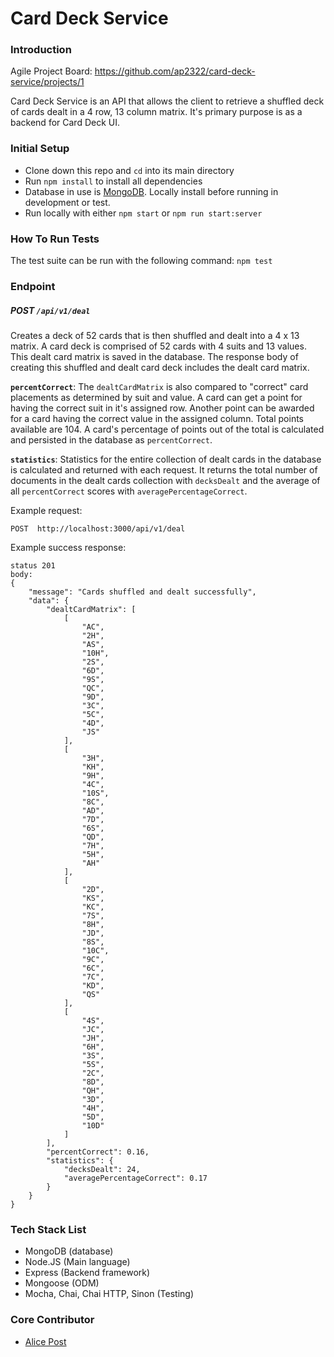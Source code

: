 # Card Deck Service

### Introduction
Agile Project Board: https://github.com/ap2322/card-deck-service/projects/1

Card Deck Service is an API that allows the client to retrieve a shuffled deck of cards dealt in a 4 row, 13 column matrix. It's primary purpose is as a backend for Card Deck UI.

### Initial Setup
- Clone down this repo and `cd` into its main directory
- Run `npm install` to install all dependencies
- Database in use is [MongoDB](https://docs.mongodb.com/manual/). Locally install before running in development or test.
- Run locally with either `npm start` or `npm run start:server`

### How To Run Tests
The test suite can be run with the following command: `npm test`

### Endpoint

##### POST `/api/v1/deal`
Creates a deck of 52 cards that is then shuffled and dealt into a 4 x 13 matrix. A card deck is comprised of 52 cards with 4 suits and 13 values. This dealt card matrix is saved in the database. The response body of creating this shuffled and dealt card deck includes the dealt card matrix.

**`percentCorrect`**: The `dealtCardMatrix` is also compared to "correct" card placements as determined by suit and value. A card can get a point for having the correct suit in it's assigned row. Another point can be awarded for a card having the correct value in the assigned column. Total points available are 104. A card's percentage of points out of the total is calculated and persisted in the database as `percentCorrect`.

**`statistics`**: Statistics for the entire collection of dealt cards in the database is calculated and returned with each request. It returns the total number of documents in the dealt cards collection with `decksDealt` and the average of all `percentCorrect` scores with `averagePercentageCorrect`.

Example request:
```
POST  http://localhost:3000/api/v1/deal
```

Example success response:
```
status 201
body:
{
    "message": "Cards shuffled and dealt successfully",
    "data": {
        "dealtCardMatrix": [
            [
                "AC",
                "2H",
                "AS",
                "10H",
                "2S",
                "6D",
                "9S",
                "QC",
                "9D",
                "3C",
                "5C",
                "4D",
                "JS"
            ],
            [
                "3H",
                "KH",
                "9H",
                "4C",
                "10S",
                "8C",
                "AD",
                "7D",
                "6S",
                "QD",
                "7H",
                "5H",
                "AH"
            ],
            [
                "2D",
                "KS",
                "KC",
                "7S",
                "8H",
                "JD",
                "8S",
                "10C",
                "9C",
                "6C",
                "7C",
                "KD",
                "QS"
            ],
            [
                "4S",
                "JC",
                "JH",
                "6H",
                "3S",
                "5S",
                "2C",
                "8D",
                "QH",
                "3D",
                "4H",
                "5D",
                "10D"
            ]
        ],
        "percentCorrect": 0.16,
        "statistics": {
            "decksDealt": 24,
            "averagePercentageCorrect": 0.17
        }
    }
}
```


### Tech Stack List
- MongoDB (database)
- Node.JS (Main language)
- Express (Backend framework)
- Mongoose (ODM)
- Mocha, Chai, Chai HTTP, Sinon (Testing)

### Core Contributor
- [Alice Post](https://github.com/ap2322)
